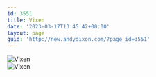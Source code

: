 ```yaml
---
id: 3551
title: Vixen
date: '2023-03-17T13:45:42+00:00'
layout: page
guid: 'http://new.andydixon.com/?page_id=3551'
---
```


![Vixen](https://i0.wp.com/assets.g8x2.ldn.idrivee2-23.com/posters/Vixen%2001.jpg?w=1200&ssl=1 "Vixen")  
![Vixen](https://i0.wp.com/assets.g8x2.ldn.idrivee2-23.com/posters/Vixen%2002.jpg?w=1200&ssl=1 "Vixen")